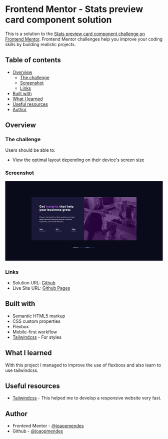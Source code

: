 # Frontend Mentor - Stats preview card component solution

This is a solution to the [Stats preview card component challenge on Frontend Mentor](https://www.frontendmentor.io/challenges/stats-preview-card-component-8JqbgoU62). Frontend Mentor challenges help you improve your coding skills by building realistic projects.

## Table of contents

- [Overview](#overview)
  - [The challenge](#the-challenge)
  - [Screenshot](#screenshot)
  - [Links](#links)
- [Built with](#built-with)
- [What I learned](#what-i-learned)
- [Useful resources](#useful-resources)
- [Author](#author)


## Overview
### The challenge

Users should be able to:

- View the optimal layout depending on their device's screen size

### Screenshot

![](./screenshot.jpg)

### Links

- Solution URL: [Github](https://github.com/joaopmendes/-Stats-preview-card)
- Live Site URL: [Github Pages](https://joaopmendes.github.io/-Stats-preview-card/)


## Built with

- Semantic HTML5 markup
- CSS custom properties
- Flexbox
- Mobile-first workflow
- [Tailwindcss](https://tailwindcss.com/) - For styles


## What I learned

With this project I managed to improve the use of flexboxs and also learn to use tailwindcss.

## Useful resources

- [Tailwindcss](https://tailwindcss.com/) - This helped me to develop a responsive website very fast.

## Author

- Frontend Mentor - [@joaopmendes](https://www.frontendmentor.io/profile/joaopmendes)
- Github - [@joaopmendes](https://www.github.com/joaopmendes)

